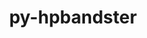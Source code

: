 ---
title: "py-hpbandster"
layout: cache
categories: [package, develop-2024-03-03]
meta: {"versions": ["0.7.4"], "compilers": ["gcc@=11.4.0", "gcc@=9.4.0", "oneapi@=2024.0.0"], "oss": ["ubuntu20.04", "ubuntu22.04"], "platforms": ["linux"], "targets": ["neoverse_v1", "neoverse_v2", "ppc64le", "x86_64_v3"], "stacks": ["e4s", "e4s-neoverse-v2", "e4s-neoverse_v1", "e4s-oneapi", "e4s-power", "root"], "num_specs": 5, "num_specs_by_stack": {"root": 5, "e4s-power": 1, "e4s-neoverse_v1": 1, "e4s-neoverse-v2": 1, "e4s": 1, "e4s-oneapi": 1}}
spec_details: [{"hash": "jhegu37rfzmq7oh2tnyk3izqm3437e53", "compiler": "gcc@=9.4.0", "versions": ["0.7.4"], "os": "ubuntu20.04", "platform": "linux", "target": "ppc64le", "variants": ["build_system=python_pip"], "stacks": ["root", "e4s-power"], "size": "-", "tarball": "https://binaries.spack.io/releases/develop-2024-03-03/build_cache/linux-ubuntu20.04-ppc64le/gcc-9.4.0/py-hpbandster-0.7.4/linux-ubuntu20.04-ppc64le-gcc-9.4.0-py-hpbandster-0.7.4-jhegu37rfzmq7oh2tnyk3izqm3437e53.spack"}, {"hash": "3akhc4t5wiqgyrmnpgpuddi7scst3kpu", "compiler": "gcc@=11.4.0", "versions": ["0.7.4"], "os": "ubuntu22.04", "platform": "linux", "target": "neoverse_v1", "variants": ["build_system=python_pip"], "stacks": ["root", "e4s-neoverse_v1"], "size": "-", "tarball": "https://binaries.spack.io/releases/develop-2024-03-03/build_cache/linux-ubuntu22.04-neoverse_v1/gcc-11.4.0/py-hpbandster-0.7.4/linux-ubuntu22.04-neoverse_v1-gcc-11.4.0-py-hpbandster-0.7.4-3akhc4t5wiqgyrmnpgpuddi7scst3kpu.spack"}, {"hash": "wtlqyon55ajima33e4tlty3q6igyckj6", "compiler": "gcc@=11.4.0", "versions": ["0.7.4"], "os": "ubuntu22.04", "platform": "linux", "target": "neoverse_v2", "variants": ["build_system=python_pip"], "stacks": ["e4s-neoverse-v2", "root"], "size": "-", "tarball": "https://binaries.spack.io/releases/develop-2024-03-03/build_cache/linux-ubuntu22.04-neoverse_v2/gcc-11.4.0/py-hpbandster-0.7.4/linux-ubuntu22.04-neoverse_v2-gcc-11.4.0-py-hpbandster-0.7.4-wtlqyon55ajima33e4tlty3q6igyckj6.spack"}, {"hash": "scuzaes2dmlfzg5qvfv3wczjwka5cczl", "compiler": "gcc@=11.4.0", "versions": ["0.7.4"], "os": "ubuntu22.04", "platform": "linux", "target": "x86_64_v3", "variants": ["build_system=python_pip"], "stacks": ["root", "e4s"], "size": "-", "tarball": "https://binaries.spack.io/releases/develop-2024-03-03/build_cache/linux-ubuntu22.04-x86_64_v3/gcc-11.4.0/py-hpbandster-0.7.4/linux-ubuntu22.04-x86_64_v3-gcc-11.4.0-py-hpbandster-0.7.4-scuzaes2dmlfzg5qvfv3wczjwka5cczl.spack"}, {"hash": "drou7bin7kfq2nhxhiachfmu3345e2hf", "compiler": "oneapi@=2024.0.0", "versions": ["0.7.4"], "os": "ubuntu22.04", "platform": "linux", "target": "x86_64_v3", "variants": ["build_system=python_pip"], "stacks": ["e4s-oneapi", "root"], "size": "-", "tarball": "https://binaries.spack.io/releases/develop-2024-03-03/build_cache/linux-ubuntu22.04-x86_64_v3/oneapi-2024.0.0/py-hpbandster-0.7.4/linux-ubuntu22.04-x86_64_v3-oneapi-2024.0.0-py-hpbandster-0.7.4-drou7bin7kfq2nhxhiachfmu3345e2hf.spack"}]
---